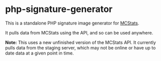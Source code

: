 php-signature-generator
=============

This is a standalone PHP signature image generator for [MCStats](https://mcstats.org).

It pulls data from MCStats using the API, and so can be used anywhere.

**Note:** This uses a new unfinished version of the MCStats API. It currently pulls data from the staging server, which may not be online or have up to date data at a given point in time.